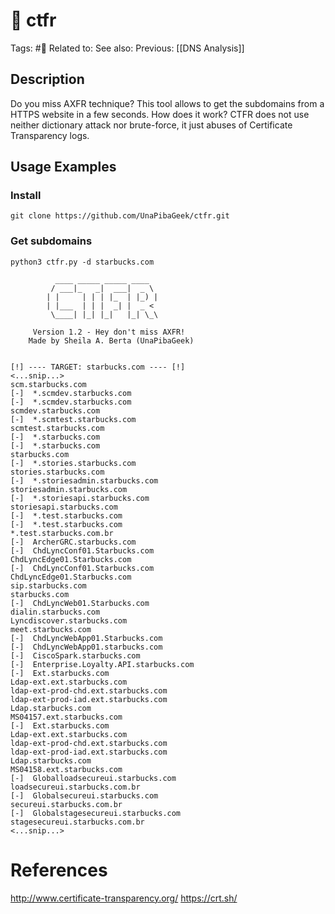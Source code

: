 # 💢 ctfr

Tags: #💢
Related to: 
See also: 
Previous: [[DNS Analysis]]

## Description

Do you miss AXFR technique? This tool allows to get the subdomains from a HTTPS website in a few seconds. How does it work? CTFR does not use neither dictionary attack nor brute-force, it just abuses of Certificate Transparency logs.

## Usage Examples

### Install

	git clone https://github.com/UnaPibaGeek/ctfr.git

### Get subdomains

	python3 ctfr.py -d starbucks.com

```text
          ____ _____ _____ ____  
         / ___|_   _|  ___|  _ \ 
        | |     | | | |_  | |_) |
        | |___  | | |  _| |  _ < 
         \____| |_| |_|   |_| \_\

     Version 1.2 - Hey don't miss AXFR!
    Made by Sheila A. Berta (UnaPibaGeek)


[!] ---- TARGET: starbucks.com ---- [!]
<...snip...>
scm.starbucks.com
[-]  *.scmdev.starbucks.com
[-]  *.scmdev.starbucks.com
scmdev.starbucks.com
[-]  *.scmtest.starbucks.com
scmtest.starbucks.com
[-]  *.starbucks.com
[-]  *.starbucks.com
starbucks.com
[-]  *.stories.starbucks.com
stories.starbucks.com
[-]  *.storiesadmin.starbucks.com
storiesadmin.starbucks.com
[-]  *.storiesapi.starbucks.com
storiesapi.starbucks.com
[-]  *.test.starbucks.com
[-]  *.test.starbucks.com
*.test.starbucks.com.br
[-]  ArcherGRC.starbucks.com
[-]  ChdLyncConf01.Starbucks.com
ChdLyncEdge01.Starbucks.com
[-]  ChdLyncConf01.Starbucks.com
ChdLyncEdge01.Starbucks.com
sip.starbucks.com
starbucks.com
[-]  ChdLyncWeb01.Starbucks.com
dialin.starbucks.com
Lyncdiscover.starbucks.com
meet.starbucks.com
[-]  ChdLyncWebApp01.Starbucks.com
[-]  ChdLyncWebApp01.starbucks.com
[-]  CiscoSpark.starbucks.com
[-]  Enterprise.Loyalty.API.starbucks.com
[-]  Ext.starbucks.com
Ldap-ext.ext.starbucks.com
ldap-ext-prod-chd.ext.starbucks.com
ldap-ext-prod-iad.ext.starbucks.com
Ldap.starbucks.com
MS04157.ext.starbucks.com
[-]  Ext.starbucks.com
Ldap-ext.ext.starbucks.com
ldap-ext-prod-chd.ext.starbucks.com
ldap-ext-prod-iad.ext.starbucks.com
Ldap.starbucks.com
MS04158.ext.starbucks.com
[-]  Globalloadsecureui.starbucks.com
loadsecureui.starbucks.com.br
[-]  Globalsecureui.starbucks.com
secureui.starbucks.com.br
[-]  Globalstagesecureui.starbucks.com
stagesecureui.starbucks.com.br
<...snip...>
```

# References

http://www.certificate-transparency.org/
https://crt.sh/